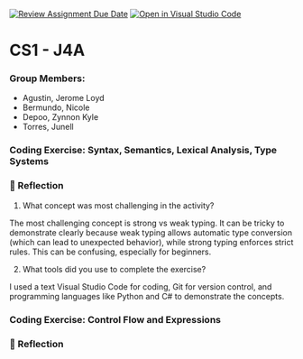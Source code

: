 [![Review Assignment Due Date](https://classroom.github.com/assets/deadline-readme-button-22041afd0340ce965d47ae6ef1cefeee28c7c493a6346c4f15d667ab976d596c.svg)](https://classroom.github.com/a/A8wrl9OQ)
[![Open in Visual Studio Code](https://classroom.github.com/assets/open-in-vscode-2e0aaae1b6195c2367325f4f02e2d04e9abb55f0b24a779b69b11b9e10269abc.svg)](https://classroom.github.com/online_ide?assignment_repo_id=20326090&assignment_repo_type=AssignmentRepo)

# CS1 - J4A
### Group Members:

- Agustin, Jerome Loyd
- Bermundo, Nicole
- Depoo, Zynnon Kyle
- Torres, Junell

### Coding Exercise: Syntax, Semantics, Lexical Analysis, Type Systems
### 📝 Reflection

1. What concept was most challenging in the activity?
   
The most challenging concept is strong vs weak typing. It can be tricky to demonstrate clearly because weak typing allows automatic type conversion (which can lead to unexpected behavior), while strong typing enforces strict rules. This can be confusing, especially for beginners.

2. What tools did you use to complete the exercise?
   
I used a text Visual Studio Code for coding, Git for version control, and programming languages like Python and C# to demonstrate the concepts.


### Coding Exercise: Control Flow and Expressions
### 📝 Reflection
